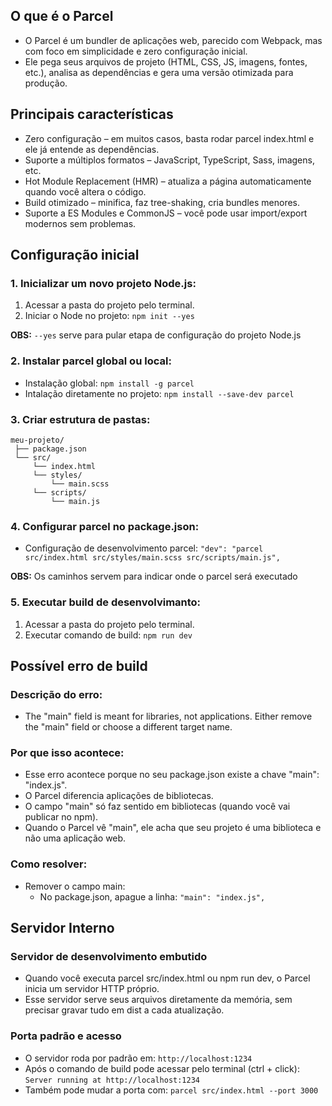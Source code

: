 ## O que é o Parcel
- O Parcel é um bundler de aplicações web, parecido com Webpack, mas com foco em simplicidade e zero configuração inicial.
- Ele pega seus arquivos de projeto (HTML, CSS, JS, imagens, fontes, etc.), analisa as dependências e gera uma versão otimizada para produção.

## Principais características
- Zero configuração – em muitos casos, basta rodar parcel index.html e ele já entende as dependências.
- Suporte a múltiplos formatos – JavaScript, TypeScript, Sass, imagens, etc.
- Hot Module Replacement (HMR) – atualiza a página automaticamente quando você altera o código.
- Build otimizado – minifica, faz tree-shaking, cria bundles menores.
- Suporte a ES Modules e CommonJS – você pode usar import/export modernos sem problemas.

## Configuração inicial
### 1. Inicializar um novo projeto Node.js:
1. Acessar a pasta do projeto pelo terminal.  
2. Iniciar o Node no projeto: ``npm init --yes``

**OBS:** ``--yes`` serve para pular etapa de configuração do projeto Node.js 

### 2. Instalar parcel global ou local:
- Instalação global: ``npm install -g parcel``
- Intalação diretamente no projeto: ``npm install --save-dev parcel``

### 3. Criar estrutura de pastas:
```
meu-projeto/
 ├── package.json
 └── src/
     └── index.html
     └── styles/
         └── main.scss
     └── scripts/
         └── main.js
```
### 4. Configurar parcel no package.json:
- Configuração de desenvolvimento parcel: ``"dev": "parcel src/index.html src/styles/main.scss src/scripts/main.js",``

**OBS:** Os caminhos servem para indicar onde o parcel será executado

### 5. Executar build de desenvolvimanto:
1. Acessar a pasta do projeto pelo terminal.
2. Executar comando de build: ``npm run dev``

## Possível erro de build
### Descrição do erro:
- The "main" field is meant for libraries, not applications. Either remove the "main" field or choose a different target name.

### Por que isso acontece:
- Esse erro acontece porque no seu package.json existe a chave "main": "index.js".
- O Parcel diferencia aplicações de bibliotecas.
- O campo "main" só faz sentido em bibliotecas (quando você vai publicar no npm).
- Quando o Parcel vê "main", ele acha que seu projeto é uma biblioteca e não uma aplicação web.

### Como resolver:
- Remover o campo main:
    - No package.json, apague a linha: ``"main": "index.js",``

## Servidor Interno
### Servidor de desenvolvimento embutido
- Quando você executa parcel src/index.html ou npm run dev, o Parcel inicia um servidor HTTP próprio.
- Esse servidor serve seus arquivos diretamente da memória, sem precisar gravar tudo em dist a cada atualização.

### Porta padrão e acesso
- O servidor roda por padrão em: ``http://localhost:1234``
- Após o comando de build pode acessar pelo terminal (ctrl + click): ``Server running at http://localhost:1234`` 
- Também pode mudar a porta com: ``parcel src/index.html --port 3000``